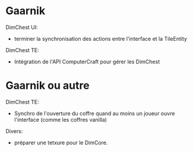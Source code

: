 Gaarnik
=======

DimChest UI:
- terminer la synchronisation des actions entre l'interface et la TileEntity

DimChest TE:
- Intégration de l'API ComputerCraft pour gérer les DimChest

Gaarnik ou autre
================

DimChest TE:
- Synchro de l'ouverture du coffre quand au moins un joueur ouvre l'interface (comme les coffres vanilla)

Divers:
- préparer une tetxure pour le DimCore.
